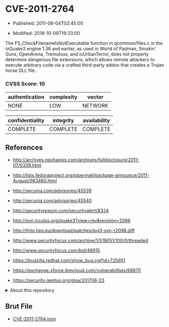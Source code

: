 # CVE-2011-2764

- Published: 2011-08-04T02:45:00

- Modified: 2018-10-09T19:33:00

The FS_CheckFilenameIsNotExecutable function in qcommon/files.c in the ioQuake3 engine 1.36 and earlier, as used in World of Padman, Smokin' Guns, OpenArena, Tremulous, and ioUrbanTerror, does not properly determine dangerous file extensions, which allows remote attackers to execute arbitrary code via a crafted third-party addon that creates a Trojan horse DLL file.

### CVSS Score: **10**

| authentication | complexity | vector |
| --- | --- | --- |
| NONE | LOW | NETWORK |

| confidentiality | integrity | availability |
| --- | --- | --- |
| COMPLETE | COMPLETE | COMPLETE |

## References

* http://archives.neohapsis.com/archives/fulldisclosure/2011-07/0338.html

* http://lists.fedoraproject.org/pipermail/package-announce/2011-August/063460.html

* http://secunia.com/advisories/45539

* http://secunia.com/advisories/45540

* http://securityreason.com/securityalert/8324

* http://svn.icculus.org/quake3?view=rev&revision=2098

* http://thilo.tjps.eu/download/patches/ioq3-svn-r2098.diff

* http://www.securityfocus.com/archive/1/519051/100/0/threaded

* http://www.securityfocus.com/bid/48915

* https://bugzilla.redhat.com/show_bug.cgi?id=725951

* https://exchange.xforce.ibmcloud.com/vulnerabilities/68870

* https://security.gentoo.org/glsa/201706-23

<details>
<summary>About this repository</summary> 

  This repository is part of the project [Live Hack CVE](https://github.com/Live-Hack-CVE). Main website can be found [www.live-hack.org](https://www.live-hack.org) 
  
  Made by [Sn0wAlice](https://github.com/Sn0wAlice) for the people that care about security and need to have a feed of the latest CVEs. Hope you enjoy it, don't forget to star the repo and follow me on [Twitter](https://twitter.com/Sn0wAlice) and [Github](https://github.com/Sn0wAlice). And that is my [personnal website](https://www.alice-snow.me/)

  - [Home Page](https://github.com/Live-Hack-CVE)
  - [Framework](https://github.com/Live-Hack-CVE/cve-framework)
  - [CVE database](https://github.com/Live-Hack-CVE/full_database)
  - [Changelog](https://github.com/Live-Hack-CVE/Changelog)
</details>

## Brut File

* [CVE-2011-2764.json](https://raw.githubusercontent.com/Live-Hack-CVE/full_database/main/cves/2011/CVE-2011-2764.json)

